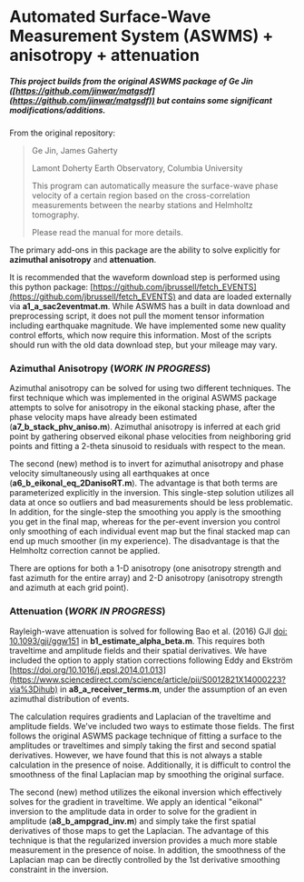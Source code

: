 # Automated Surface-Wave Measurement System (ASWMS) + anisotropy + attenuation

##### This project builds from the original ASWMS package of Ge Jin ([https://github.com/jinwar/matgsdf](https://github.com/jinwar/matgsdf)) but contains some significant modifications/additions.

From the original repository:
>Ge Jin, James Gaherty
>
>Lamont Doherty Earth Observatory, Columbia University
>
>This program can automatically measure the surface-wave phase velocity of a certain region based on the cross-correlation measurements between the nearby stations and Helmholtz tomography. 
>
>Please read the manual for more details.

The primary add-ons in this package are the ability to solve explicitly for **azimuthal anisotropy** and **attenuation**.

It is recommended that the waveform download step is performed using this python package: [https://github.com/jbrussell/fetch_EVENTS](https://github.com/jbrussell/fetch_EVENTS) and data are loaded externally via **a1_a_sac2eventmat.m**. While ASWMS has a built in data download and preprocessing script, it does not pull the moment tensor information including earthquake magnitude. We have implemented some new quality control efforts, which now require this information. Most of the scripts should run with the old data download step, but your mileage may vary.

### Azimuthal Anisotropy (*WORK IN PROGRESS*)

Azimuthal anisotropy can be solved for using two different techniques. The first technique which was implemented in the original ASWMS package attempts to solve for anisotropy in the eikonal stacking phase, after the phase velocity maps have already been estimated (**a7_b_stack_phv_aniso.m**). Azimuthal anisotropy is inferred at each grid point by gathering observed eikonal phase velocities from neighboring grid points and fitting a 2-theta sinusoid to residuals with respect to the mean.

The second (new) method is to invert for azimuthal anisotropy and phase velocity simultaneously using all earthquakes at once (**a6_b_eikonal_eq_2DanisoRT.m**). The advantage is that both terms are parameterized explicitly in the inversion. This single-step solution utilizes all data at once so outliers and bad measurements should be less problematic. In addition, for the single-step the smoothing you apply is the smoothing you get in the final map, whereas for the per-event inversion you control only smoothing of each individual event map but the final stacked map can end up much smoother (in my experience). The disadvantage is that the Helmholtz correction cannot be applied. 

There are options for both a 1-D anisotropy (one anisotropy strength and fast azimuth for the entire array) and 2-D anisotropy (anisotropy strength and azimuth at each grid point).

### Attenuation (*WORK IN PROGRESS*)

Rayleigh-wave attenuation is solved for following Bao et al. (2016) GJI [doi: 10.1093/gji/ggw151](https://academic.oup.com/gji/article/206/1/241/2606522) in **b1_estimate_alpha_beta.m**. This requires both traveltime and amplitude fields and their spatial derivatives. We have included the option to apply station corrections following Eddy and Ekström [https://doi.org/10.1016/j.epsl.2014.01.013](https://www.sciencedirect.com/science/article/pii/S0012821X14000223?via%3Dihub) in **a8_a_receiver_terms.m**, under the assumption of an even azimuthal distribution of events.

The calculation requires gradients and Laplacian of the traveltime and amplitude fields. We've included two ways to estimate those fields. The first follows the original ASWMS package technique of fitting a surface to the amplitudes or traveltimes and simply taking the first and second spatial derivatives. However, we have found that this is not always a stable calculation in the presence of noise. Additionally, it is difficult to control the smoothness of the final Laplacian map by smoothing the original surface. 

The second (new) method utilizes the eikonal inversion which effectively solves for the gradient in traveltime. We apply an identical "eikonal" inversion to the amplitude data in order to solve for the gradient in amplitude (**a8_b_ampgrad_inv.m**) and simply take the first spatial derivatives of those maps to get the Laplacian. The advantage of this technique is that the regularized inversion provides a much more stable measurement in the presence of noise. In addition, the smoothness of the Laplacian map can be directly controlled by the 1st derivative smoothing constraint in the inversion.


